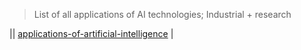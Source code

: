 > List of all applications of AI technologies; Industrial + research


|| [applications-of-artificial-intelligence](https://techspirited.com/applications-of-artificial-intelligence) |
